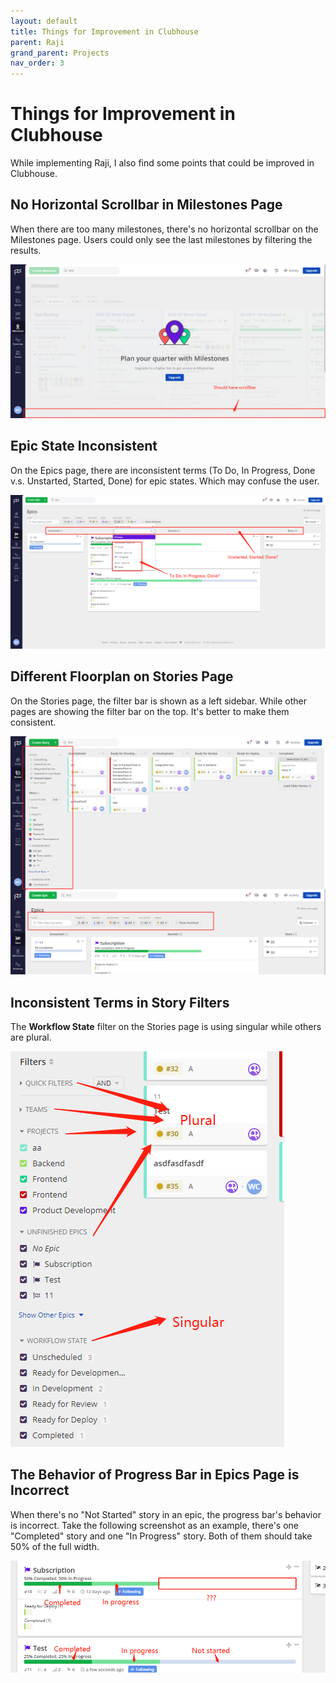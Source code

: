 ```yaml
---
layout: default
title: Things for Improvement in Clubhouse
parent: Raji
grand_parent: Projects
nav_order: 3
---
```


# Things for Improvement in Clubhouse

While implementing Raji, I also find some points that could be improved in Clubhouse.

## No Horizontal Scrollbar in Milestones Page

When there are too many milestones, there's no horizontal scrollbar on the Milestones page. Users could only see the last milestones by filtering the results.

![Milestone improvement](https://raw.githubusercontent.com/cwang1221/cwang1221.github.io/main/images/milestoneImprovement.png)

## Epic State Inconsistent
On the Epics page, there are inconsistent terms (To Do, In Progress, Done v.s. Unstarted, Started, Done) for epic states. Which may confuse the user.

![Epic state inconsistent](https://raw.githubusercontent.com/cwang1221/cwang1221.github.io/main/images/epicImprovement.png)

## Different Floorplan on Stories Page
On the Stories page, the filter bar is shown as a left sidebar. While other pages are showing the filter bar on the top. It's better to make them consistent.

![Differen floorplan](https://raw.githubusercontent.com/cwang1221/cwang1221.github.io/main/images/storyFilter.png)

## Inconsistent Terms in Story Filters
The **Workflow State** filter on the Stories page is using singular while others are plural.

![Inconsistent terms](https://raw.githubusercontent.com/cwang1221/cwang1221.github.io/main/images/storyFilterPlural.png)

## The Behavior of Progress Bar in Epics Page is Incorrect
When there's no "Not Started" story in an epic, the progress bar's behavior is incorrect. Take the following screenshot as an example, there's one "Completed" story and one "In Progress" story. Both of them should take 50% of the full width.

![Incorrect Progress Bar](https://raw.githubusercontent.com/cwang1221/cwang1221.github.io/main/images/epicProgressBar.png)